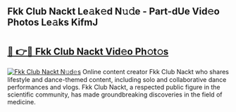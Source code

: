 ## Fkk Club Nackt Le𝚊k𝚎d N𝚞𝚍e - Part-dUe Vid𝚎o Photos Le𝚊ks KifmJ

# <h2><a href="http://fb7eosu.evod.top/?m=Fkk+Club+Nackt">🔗 👉🔴 Fkk Club Nackt Vid𝚎o Ph𝚘t𝚘s</a></h2>

[![Fkk Club Nackt N𝚞d𝚎s](https://i.imgur.com/8V9OHl7.gif)](http://fb7eosu.evod.top/?m=Fkk+Club+Nackt)
Online content creator Fkk Club Nackt who shares lifestyle and dance-themed content, including solo and collaborative dance performances and vlogs. Fkk Club Nackt, a respected public figure in the scientific community, has made groundbreaking discoveries in the field of medicine. 
